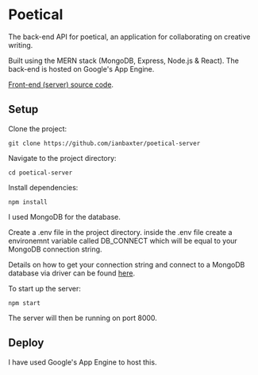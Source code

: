 # Poetical

The back-end API for poetical, an application for collaborating on creative writing.

Built using the MERN stack (MongoDB, Express, Node.js & React). The back-end is hosted on Google's App Engine.

[Front-end (server) source code](https://github.com/ianbaxter/poetical).

## Setup

Clone the project:

```
git clone https://github.com/ianbaxter/poetical-server
```

Navigate to the project directory:

```
cd poetical-server
```

Install dependencies:

```
npm install
```

I used MongoDB for the database.

Create a .env file in the project directory. inside the .env file create a environemnt variable called DB_CONNECT which will be equal to your MongoDB connection string.

Details on how to get your connection string and connect to a MongoDB database via driver can be found [here](https://docs.atlas.mongodb.com/driver-connection/).

To start up the server:

```
npm start
```

The server will then be running on port 8000.

## Deploy

I have used Google's App Engine to host this.
